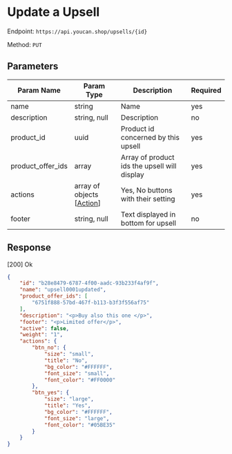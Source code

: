 # Update a Upsell

Endpoint: `https://api.youcan.shop/upsells/{id}` 

Method: `PUT`

## Parameters

| Param Name | Param Type | Description | Required |
| --- | --- | --- | --- | 
| name | string | Name | yes |
| description | string, null | Description | no |
| product_id | uuid | Product id concerned by this upsell | yes |
| product_offer_ids |  array | Array of product ids the upsell will display | yes |
| actions | array of objects [[Action](/store-admin/entities/upsells/upsell)] | Yes, No buttons with their setting | yes |
| footer | string, null | Text displayed in bottom for upsell | no |

## Response

[200] Ok

```json
{
    "id": "b28e8479-6787-4f00-aadc-93b233f4af9f",
    "name": "upsell0001updated",
    "product_offer_ids": [
        "6751f888-57bd-467f-b113-b3f3f556af75"
    ],
    "description": "<p>Buy also this one </p>",
    "footer": "<p>Limited offer</p>",
    "active": false,
    "weight": "1",
    "actions": {
        "btn_no": {
            "size": "small",
            "title": "No",
            "bg_color": "#FFFFFF",
            "font_size": "small",
            "font_color": "#FF0000"
        },
        "btn_yes": {
            "size": "large",
            "title": "Yes",
            "bg_color": "#FFFFFF",
            "font_size": "large",
            "font_color": "#05BE35"
        }
    }
}
```
